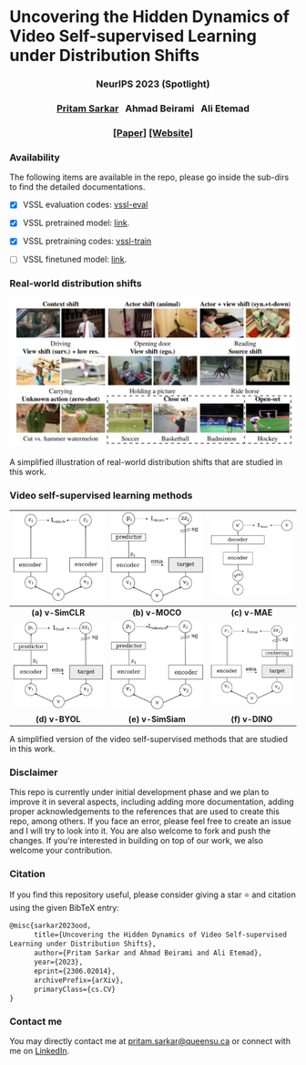 # Uncovering the Hidden Dynamics of Video Self-supervised Learning under Distribution Shifts

<h3 align="center">
NeurIPS 2023 (Spotlight)
</h3>
<h3 align="center">
<a href="https://www.pritamsarkar.com">Pritam Sarkar</a>
&nbsp;
Ahmad Beirami
&nbsp;
Ali Etemad
</h3>
<h3 align="center"> 
<a href="https://arxiv.org/abs/2306.02014">[Paper]</a>
<a href="https://pritamqu.github.io/OOD-VSSL/"> [Website]</a>
</h3>


### Availability

The following items are available in the repo, please go inside the sub-dirs to find the detailed documentations. 

- [x] VSSL evaluation codes: [vssl-eval](/codes/vssl-eval/README.md)
- [x] VSSL pretrained model: [link](https://drive.google.com/drive/folders/1Hk1mXjwiTKUxO_Cd4gnwUE5fxr5u3eMS?usp=sharing).
- [x] VSSL pretraining codes: [vssl-train](/codes/vssl-train/README.md)
- [ ] VSSL finetuned model: [link](/README.md).


### Real-world distribution shifts

![OOD-VSSL](/docs/assets/images/ood_vssl.png)

A simplified illustration of real-world distribution shifts that are studied in this work.


### Video self-supervised learning methods

| ![simclr](/docs/assets/images/simclr.png) | ![moco](/docs/assets/images/moco.png) | ![mae](/docs/assets/images/mae.png) |
|:--:|:--:|:--:|
| **(a) v-SimCLR** | **(b) v-MOCO** | **(c) v-MAE** |
| ![byol](/docs/assets/images/byol.png) | ![simsiam](/docs/assets/images/simsiam.png) | ![dino](/docs/assets/images/dino.png) |
| **(d) v-BYOL** | **(e) v-SimSiam** | **(f) v-DINO** |

A simplified version of the video self-supervised methods that are studied in this work.


### Disclaimer

This repo is currently under initial development phase and we plan to improve it in several aspects, including adding more documentation, adding proper acknowledgements to the references that are used to create this repo, among others. If you face an error, please feel free to create an issue and I will try to look into it. You are also welcome to fork and push the changes. If you're interested in building on top of our work, we also welcome your contribution.


### Citation
If you find this repository useful, please consider giving a star :star: and citation using the given BibTeX entry:

```
@misc{sarkar2023ood,
      title={Uncovering the Hidden Dynamics of Video Self-supervised Learning under Distribution Shifts}, 
      author={Pritam Sarkar and Ahmad Beirami and Ali Etemad},
      year={2023},
      eprint={2306.02014},
      archivePrefix={arXiv},
      primaryClass={cs.CV}
}
```

### Contact me
You may directly contact me at <pritam.sarkar@queensu.ca> or connect with me on [LinkedIn](https://www.linkedin.com/in/sarkarpritam/).